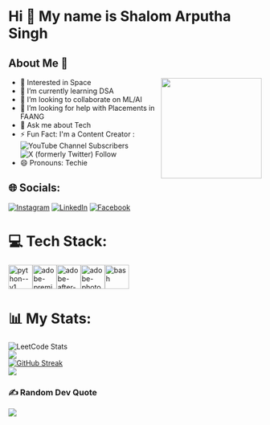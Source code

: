 Hi 👋 My name is Shalom Arputha Singh
======================================

## About Me 🌟

<img align="right" width="200" height="200" src="https://encrypted-tbn0.gstatic.com/images?q=tbn:ANd9GcTp-f_ph9DIcTXV4N-bICthyMCrI7zLSOR4xTwzNQ6vJuAmOOfMzray-1Wt7ozNp7QphDs&usqp=CAU">

- 🚀 Interested in Space                                                  
- 🌱 I’m currently learning DSA
- 🤝 I’m looking to collaborate on ML/AI
- 🤔 I’m looking for help with Placements in FAANG
- 💬 Ask me about Tech
- ⚡ Fun Fact: I'm a Content Creator :
<br />![YouTube Channel Subscribers](https://img.shields.io/youtube/channel/subscribers/UC1Uj4ekS347WIRRCQNbOV2g)
![X (formerly Twitter) Follow](https://img.shields.io/twitter/follow/ItsShalomTechy)
- 😄 Pronouns: Techie
## 🌐 Socials:
[![Instagram](https://img.shields.io/badge/Instagram-E4405F?style=for-the-badge&logo=instagram&logoColor=white)](https://instagram.com/shalomarputhasingh)
[![LinkedIn](https://img.shields.io/badge/LinkedIn-0077B5?style=for-the-badge&logo=linkedin&logoColor=white)](https://in.linkedin.com/in/shalomarputhasingh)
[![Facebook](https://img.shields.io/badge/Facebook-1877F2?style=for-the-badge&logo=facebook&logoColor=white)](https://www.facebook.com/shalomarputhasingh)
# 💻 Tech Stack:
<img width="48" height="48" src="https://img.icons8.com/color/48/python--v1.png" alt="python--v1"/><img width="48" height="48" src="https://img.icons8.com/color/48/adobe-premiere-pro--v1.png" alt="adobe-premiere-pro--v1"/><img width="48" height="48" src="https://img.icons8.com/color/48/adobe-after-effects--v1.png" alt="adobe-after-effects--v1"/><img width="48" height="48" src="https://img.icons8.com/color/48/adobe-photoshop--v1.png" alt="adobe-photoshop--v1"/><img width="48" height="48" src="https://img.icons8.com/color/48/bash.png" alt="bash"/>
# 📊 My Stats:
![LeetCode Stats](https://leetcard.jacoblin.cool/shalomarputhasingh?theme=dark&font=Commissioner&ext=heatmap)<br/>
![](https://github-readme-stats.vercel.app/api?username=shalomarputhasingh&theme=dark&hide_border=false&include_all_commits=true&count_private=true)<br/>
[![GitHub Streak](https://github-readme-streak-stats.herokuapp.com?user=shalomarputhasingh&theme=dark)](https://git.io/streak-stats) <br/>
![](https://github-readme-stats.vercel.app/api/top-langs/?username=shalomarputhasingh&theme=dark&hide_border=false&include_all_commits=true&count_private=true&layout=compact)
### ✍️ Random Dev Quote
![](https://quotes-github-readme.vercel.app/api?type=horizontal&theme=radical)
